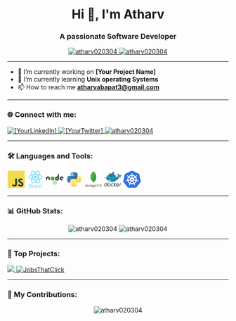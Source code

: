 <h1 align="center">Hi 👋, I'm Atharv </h1>
<h3 align="center">A passionate Software Developer </h3>

<p align="center">
  <a href="https://github.com/atharv020304">
    <img src="https://komarev.com/ghpvc/?username=atharv020304&label=Profile%20views&color=0e75b6&style=flat" alt="atharv020304" />
  </a>
  <a href="https://github.com/atharv020304/?tab=followers">
    <img src="https://img.shields.io/github/followers/atharv020304?label=Followers&style=social" alt="atharv020304" />
  </a>
</p>

---

- 🔭 I’m currently working on **[Your Project Name]**
- 🌱 I’m currently learning **Unix operating Systems**
- 📫 How to reach me **atharvabapat3@gmail.com**

---

### 🌐 **Connect with me:**
<p align="left">
  <a href="https://linkedin.com/in/atharv-bapat-059241264" target="blank">
    <img align="center" src="https://cdn.jsdelivr.net/npm/simple-icons@3.1.0/icons/linkedin.svg" alt="[YourLinkedIn]" height="30" width="40" />
  </a>
  <a href="https://twitter.com/[YourTwitter]" target="blank">
    <img align="center" src="https://cdn.jsdelivr.net/npm/simple-icons@3.1.0/icons/twitter.svg" alt="[YourTwitter]" height="30" width="40" />
  </a>
  <a href="https://github.com/atharv020304" target="blank">
    <img align="center" src="https://cdn.jsdelivr.net/npm/simple-icons@3.1.0/icons/github.svg" alt="atharv020304" height="30" width="40" />
  </a>
</p>

---

### 🛠 **Languages and Tools:**
<p>
  <img src="https://raw.githubusercontent.com/devicons/devicon/master/icons/javascript/javascript-original.svg" alt="JavaScript" width="40" height="40"/>
  <img src="https://raw.githubusercontent.com/devicons/devicon/master/icons/react/react-original-wordmark.svg" alt="React" width="40" height="40"/>
  <img src="https://raw.githubusercontent.com/devicons/devicon/master/icons/nodejs/nodejs-original-wordmark.svg" alt="Node.js" width="40" height="40"/>
  <img src="https://raw.githubusercontent.com/devicons/devicon/master/icons/python/python-original.svg" alt="Python" width="40" height="40"/>
  <img src="https://raw.githubusercontent.com/devicons/devicon/master/icons/mongodb/mongodb-original-wordmark.svg" alt="MongoDB" width="40" height="40"/>
  <img src="https://raw.githubusercontent.com/devicons/devicon/master/icons/docker/docker-original-wordmark.svg" alt="Docker" width="40" height="40"/>
  <img src="https://raw.githubusercontent.com/devicons/devicon/master/icons/kubernetes/kubernetes-plain.svg" alt="Kubernetes" width="40" height="40"/>
</p>

---

### 📊 **GitHub Stats:**
<p align="center">
  <img src="https://github-readme-stats.vercel.app/api?username=atharv020304&show_icons=true&locale=en" alt="atharv020304" />
  <img src="https://github-readme-streak-stats.herokuapp.com/?user=atharv020304&" alt="atharv020304" />
</p>

---

### 📂 **Top Projects:**
<p align="left">
  <a href="https://github.com/atharv020304/File_Encrypter_Multithreaded">
    <img src="https://github-readme-stats.vercel.app/api/pin/?username=atharv020304&repo=File_Encrypter_Multithreaded alt="File_Encrypter_Multithreaded" />
  </a>
  <a href="https://github.com/atharv020304/JobsThatClick">
    <img src="https://github-readme-stats.vercel.app/api/pin/?username=atharv020304&repo=JobsThatClick" alt="JobsThatClick" />
  </a>
</p>

---

### 🚀 **My Contributions:**
<p align="center">
  <img src="https://github-readme-activity-graph.vercel.app/graph?username=atharv020304&theme=react-dark" alt="atharv020304" />
</p>
